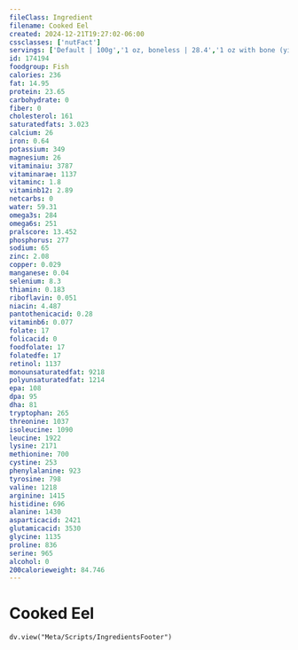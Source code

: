 ```yaml
---
fileClass: Ingredient
filename: Cooked Eel
created: 2024-12-21T19:27:02-06:00
cssclasses: ['nutFact']
servings: ['Default | 100g','1 oz, boneless | 28.4','1 oz with bone (yield after bone removed) | 22','1 cubic inch, boneless | 17','1 fillet | 159','3 oz | 85']
id: 174194
foodgroup: Fish
calories: 236
fat: 14.95
protein: 23.65
carbohydrate: 0
fiber: 0
cholesterol: 161
saturatedfats: 3.023
calcium: 26
iron: 0.64
potassium: 349
magnesium: 26
vitaminaiu: 3787
vitaminarae: 1137
vitaminc: 1.8
vitaminb12: 2.89
netcarbs: 0
water: 59.31
omega3s: 284
omega6s: 251
pralscore: 13.452
phosphorus: 277
sodium: 65
zinc: 2.08
copper: 0.029
manganese: 0.04
selenium: 8.3
thiamin: 0.183
riboflavin: 0.051
niacin: 4.487
pantothenicacid: 0.28
vitaminb6: 0.077
folate: 17
folicacid: 0
foodfolate: 17
folatedfe: 17
retinol: 1137
monounsaturatedfat: 9218
polyunsaturatedfat: 1214
epa: 108
dpa: 95
dha: 81
tryptophan: 265
threonine: 1037
isoleucine: 1090
leucine: 1922
lysine: 2171
methionine: 700
cystine: 253
phenylalanine: 923
tyrosine: 798
valine: 1218
arginine: 1415
histidine: 696
alanine: 1430
asparticacid: 2421
glutamicacid: 3530
glycine: 1135
proline: 836
serine: 965
alcohol: 0
200calorieweight: 84.746
---
```


# Cooked Eel

```dataviewjs
dv.view("Meta/Scripts/IngredientsFooter")
```